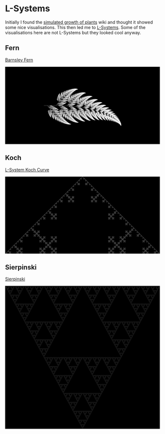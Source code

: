 # L-Systems

Initially I found the [simulated growth of plants](https://en.wikipedia.org/wiki/Simulated_growth_of_plants) wiki and thought it showed some nice visualisations. This then led me to [L-Systems](https://en.wikipedia.org/wiki/L-system). Some of the visualisations here are not L-Systems but they looked cool anyway.

## Fern

[Barnsley Fern](https://en.wikipedia.org/wiki/Barnsley_fern)

![](./src/fern.png)

## Koch

[L-System Koch Curve](https://en.wikipedia.org/wiki/L-system#Example_4:_Koch_curve)

![](./src/koch.png)

## Sierpinski

[Sierpinski](https://en.wikipedia.org/wiki/L-system#Example_5:_Sierpinski_triangle)

![](./src/sierpinski.png)